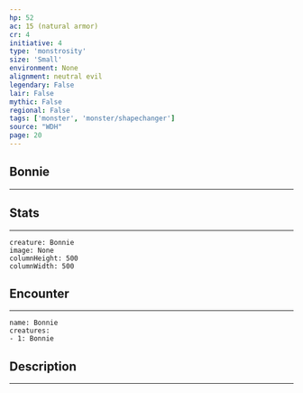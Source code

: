 ```yaml
---
hp: 52
ac: 15 (natural armor)
cr: 4
initiative: 4
type: 'monstrosity'    
size: 'Small'
environment: None
alignment: neutral evil
legendary: False
lair: False
mythic: False
regional: False
tags: ['monster', 'monster/shapechanger']
source: "WDH"
page: 20
---
```


## Bonnie
---



## Stats
---

```statblock
creature: Bonnie
image: None
columnHeight: 500
columnWidth: 500
```

## Encounter
---

```encounter-table
name: Bonnie
creatures:
- 1: Bonnie
```

## Description
---




